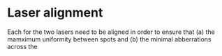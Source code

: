 # Laser alignment

Each for the two lasers need to be aligned in order to ensure that (a) the mamximum uniformity between spots and (b) the minimal abberrations across the 